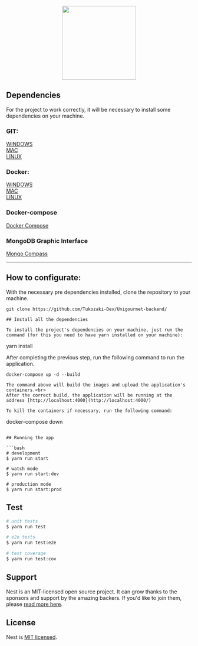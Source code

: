 <p align="center"><a href="https://unigourmet.netlify.app" target="_blank"><img src="https://unigourmet.netlify.app/assets/img/LogoRetangular.png" width="200"></a></p>

## Dependencies

For the project to work correctly, it will be necessary to install some dependencies on your machine.

### GIT:
[WINDOWS](https://git-scm.com/download/win) <br>
[MAC](https://git-scm.com/download/mac) <br>
[LINUX](https://git-scm.com/download/linux)

### Docker:
[WINDOWS](https://docs.docker.com/docker-for-windows/install/) <br>
[MAC](https://docs.docker.com/docker-for-mac/install/) <br>
[LINUX](https://docs.docker.com/engine/install/#server)

### Docker-compose
[Docker Compose](https://docs.docker.com/compose/install/#install-compose)

### MongoDB Graphic Interface
[Mongo Compass](https://www.mongodb.com/try/download/compass)

---
## How to configurate:
With the necessary pre dependencies installed, clone the repository to your machine.
```
git clone https://github.com/Tukozaki-Dev/Unigourmet-backend/

## Install all the dependencies

To install the project's dependencies on your machine, just run the command (for this you need to have yarn installed on your machine):

```
yarn install

After completing the previous step, run the following command to run the application.

```
docker-compose up -d --build

The command above will build the images and upload the application's containers.<br>
After the correct build, the application will be running at the address [http://localhost:4000](http://localhost:4000/)

To kill the containers if necessary, run the following command:
```
docker-compose down
```

## Running the app

```bash
# development
$ yarn run start

# watch mode
$ yarn run start:dev

# production mode
$ yarn run start:prod
```

## Test

```bash
# unit tests
$ yarn run test

# e2e tests
$ yarn run test:e2e

# test coverage
$ yarn run test:cov
```

## Support

Nest is an MIT-licensed open source project. It can grow thanks to the sponsors and support by the amazing backers. If you'd like to join them, please [read more here](https://docs.nestjs.com/support).

## License

Nest is [MIT licensed](LICENSE).

